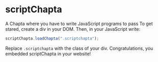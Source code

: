 # scriptChapta
A Chapta where you have to write JavaScript programs to pass
To get stared, create a div in your DOM. Then, in your JavaScript write:
```js
scriptChapta.loadChapta(".scriptchapta");
```
Replace ``.scriptchapta`` with the class of your div.
Congratulations, you embedded scriptChapta in your website!
